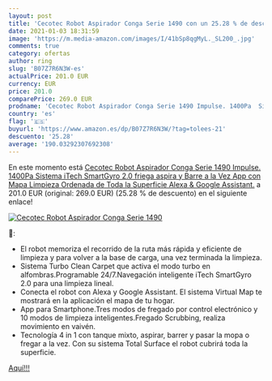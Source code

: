 ```yaml
---
layout: post
title: 'Cecotec Robot Aspirador Conga Serie 1490 con un 25.28 % de descuento'
date: 2021-01-03 18:31:59
image: 'https://m.media-amazon.com/images/I/41bSp8qgMyL._SL200_.jpg'
comments: true
category: ofertas
author: ring
slug: 'B07Z7R6N3W-es'
actualPrice: 201.0 EUR
currency: EUR
price: 201.0
comparePrice: 269.0 EUR
prodname: 'Cecotec Robot Aspirador Conga Serie 1490 Impulse. 1400Pa  Sistema iTech SmartGyro 2.0  friega  aspira y Barre a la Vez  App con Mapa  Limpieza Ordenada de Toda la Superficie  Alexa & Google Assistant.'
country: 'es'
flag: '🇪🇸'
buyurl: 'https://www.amazon.es/dp/B07Z7R6N3W/?tag=tolees-21'
descuento: '25.28'
average: '190.03292307692308'
---
```


En este momento está [Cecotec Robot Aspirador Conga Serie 1490 Impulse. 1400Pa  Sistema iTech SmartGyro 2.0  friega  aspira y Barre a la Vez  App con Mapa  Limpieza Ordenada de Toda la Superficie  Alexa & Google Assistant.](https://www.amazon.es/dp/B07Z7R6N3W/?tag=tolees-21) a 201.0 EUR (original: 269.0 EUR) (25.28 %  de descuento) en el siguiente enlace!

[![Cecotec Robot Aspirador Conga Serie 1490](https://m.media-amazon.com/images/I/41bSp8qgMyL._SL200_.jpg)](https://www.amazon.es/dp/B07Z7R6N3W/?tag=tolees-21)

🔎:

- El robot memoriza el recorrido de la ruta más rápida y eficiente de limpieza y para volver a la base de carga, una vez terminada la limpieza.
- Sistema Turbo Clean Carpet que activa el modo turbo en alfombras.Programable 24/7.Navegación inteligente iTech SmartGyro 2.0 para una limpieza lineal.
- Conecta el robot con Alexa y Google Assistant. El sistema Virtual Map te mostrará en la aplicación el mapa de tu hogar.
- App para Smartphone.Tres modos de fregado por control electrónico y 10 modos de limpieza inteligentes.Fregado Scrubbing, realiza movimiento en vaivén.
- Tecnología 4 in 1 con tanque mixto, aspirar, barrer y pasar la mopa o fregar a la vez. Con su sistema Total Surface el robot cubrirá toda la superficie.

[Aquí!!!](https://www.amazon.es/dp/B07Z7R6N3W/?tag=tolees-21)
